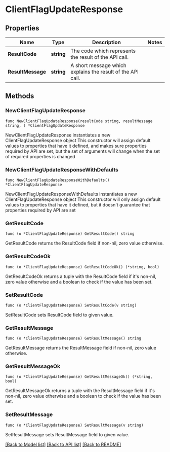# ClientFlagUpdateResponse

## Properties

Name | Type | Description | Notes
------------ | ------------- | ------------- | -------------
**ResultCode** | **string** | The code which represents the result of the API call. | 
**ResultMessage** | **string** | A short message which explains the result of the API call. | 

## Methods

### NewClientFlagUpdateResponse

`func NewClientFlagUpdateResponse(resultCode string, resultMessage string, ) *ClientFlagUpdateResponse`

NewClientFlagUpdateResponse instantiates a new ClientFlagUpdateResponse object
This constructor will assign default values to properties that have it defined,
and makes sure properties required by API are set, but the set of arguments
will change when the set of required properties is changed

### NewClientFlagUpdateResponseWithDefaults

`func NewClientFlagUpdateResponseWithDefaults() *ClientFlagUpdateResponse`

NewClientFlagUpdateResponseWithDefaults instantiates a new ClientFlagUpdateResponse object
This constructor will only assign default values to properties that have it defined,
but it doesn't guarantee that properties required by API are set

### GetResultCode

`func (o *ClientFlagUpdateResponse) GetResultCode() string`

GetResultCode returns the ResultCode field if non-nil, zero value otherwise.

### GetResultCodeOk

`func (o *ClientFlagUpdateResponse) GetResultCodeOk() (*string, bool)`

GetResultCodeOk returns a tuple with the ResultCode field if it's non-nil, zero value otherwise
and a boolean to check if the value has been set.

### SetResultCode

`func (o *ClientFlagUpdateResponse) SetResultCode(v string)`

SetResultCode sets ResultCode field to given value.


### GetResultMessage

`func (o *ClientFlagUpdateResponse) GetResultMessage() string`

GetResultMessage returns the ResultMessage field if non-nil, zero value otherwise.

### GetResultMessageOk

`func (o *ClientFlagUpdateResponse) GetResultMessageOk() (*string, bool)`

GetResultMessageOk returns a tuple with the ResultMessage field if it's non-nil, zero value otherwise
and a boolean to check if the value has been set.

### SetResultMessage

`func (o *ClientFlagUpdateResponse) SetResultMessage(v string)`

SetResultMessage sets ResultMessage field to given value.



[[Back to Model list]](../README.md#documentation-for-models) [[Back to API list]](../README.md#documentation-for-api-endpoints) [[Back to README]](../README.md)


